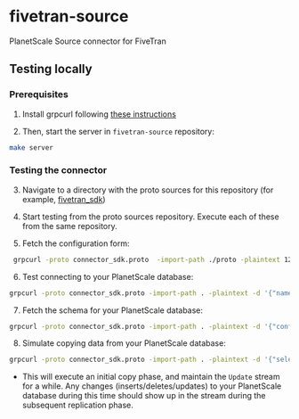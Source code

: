# fivetran-source
PlanetScale Source connector for FiveTran


## Testing locally
### Prerequisites
1. Install grpcurl following [these instructions](https://github.com/fullstorydev/grpcurl#installation)

2. Then, start the server in `fivetran-source` repository:
```bash
make server
```

### Testing the connector
3. Navigate to a directory with the proto sources for this repository (for example, [fivetran_sdk](https://github.com/fivetran/fivetran_sdk))

4. Start testing from the proto sources repository. Execute each of these from the same repository.

5. Fetch the configuration form:
``` bash
 grpcurl -proto connector_sdk.proto  -import-path ./proto -plaintext 127.0.0.1:50051 fivetran_sdk.Connector.ConfigurationForm
```

6. Test connecting to your PlanetScale database:
```bash
grpcurl -proto connector_sdk.proto -import-path . -plaintext -d '{"name": "check_connection", "configuration": {"host": "aws.connect.psdb.cloud","database": "my-database","username": "my-username", "password": "my-password"}}' 127.0.0.1:50051 fivetran_sdk.Connector.Test
```

7. Fetch the schema for your PlanetScale database:
```bash
grpcurl -proto connector_sdk.proto -import-path . -plaintext -d '{"configuration": {"host": "aws.connect.psdb.cloud","database": "my-database","username": "my-username", "password": "my-password"}}' 127.0.0.1:50051 fivetran_sdk.Connector.Schema
```

8. Simulate copying data from your PlanetScale database:
```bash
grpcurl -proto connector_sdk.proto -import-path . -plaintext -d '{"selection": {"with_schema": {"include_new_schemas": true, "schemas": [{"included": true, "schema_name": "my-database", "include_new_tables": true, "tables": [{"included": true, "table_name": "my-table", "columns": {"column-1": true, "column-2": true}, "include_new_columns": true}]}]}}, "configuration": {"host": "aws.connect.psdb.cloud","database": "my-database","username": "my-username", "password": "my-password"}}' 127.0.0.1:50051 fivetran_sdk.Connector.Update
```

- This will execute an initial copy phase, and maintain the `Update` stream for a while. Any changes (inserts/deletes/updates) to your PlanetScale database during this time should show up in the stream during the subsequent replication phase.
